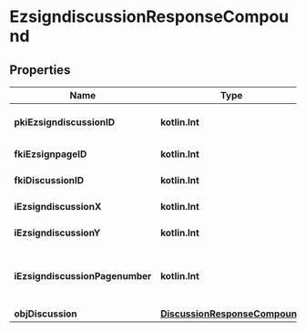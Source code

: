 
# EzsigndiscussionResponseCompound

## Properties
Name | Type | Description | Notes
------------ | ------------- | ------------- | -------------
**pkiEzsigndiscussionID** | **kotlin.Int** | The unique ID of the Ezsigndiscussion | 
**fkiEzsignpageID** | **kotlin.Int** | The unique ID of the Ezsignpage | 
**fkiDiscussionID** | **kotlin.Int** | The unique ID of the Discussion | 
**iEzsigndiscussionX** | **kotlin.Int** | The x of the Ezsigndiscussion | 
**iEzsigndiscussionY** | **kotlin.Int** | The y of the Ezsigndiscussion | 
**iEzsigndiscussionPagenumber** | **kotlin.Int** | The page number in the Ezsigndocument for the Ezsigndiscussion | 
**objDiscussion** | [**DiscussionResponseCompound**](DiscussionResponseCompound.md) |  | 



